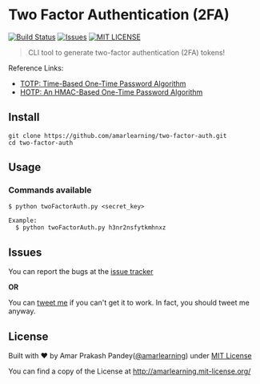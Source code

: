 # Two Factor Authentication (2FA)

[![Build Status](https://travis-ci.com/amarlearning/two-factor-auth.svg?token=FhxpAG7TK2kc9cTmNv5p&branch=master)](https://travis-ci.com/amarlearning/two-factor-auth)
[![Issues](https://camo.githubusercontent.com/926d8ca67df15de5bd1abac234c0603d94f66c00/68747470733a2f2f696d672e736869656c64732e696f2f62616467652f636f6e747269627574696f6e732d77656c636f6d652d627269676874677265656e2e7376673f7374796c653d666c6174)](https://github.com/amarlearning/two-factor-auth/issues)
[![MIT LICENSE](https://img.shields.io/pypi/l/pyzipcode-cli.svg)](http://amarlearning.mit-license.org/)

> CLI tool to generate two-factor authentication (2FA) tokens!

Reference Links:
- [TOTP: Time-Based One-Time Password Algorithm](https://tools.ietf.org/pdf/rfc6238.pdf)
- [HOTP: An HMAC-Based One-Time Password Algorithm](https://tools.ietf.org/pdf/rfc4226.pdf)


## Install
```
git clone https://github.com/amarlearning/two-factor-auth.git
cd two-factor-auth
```
## Usage

### Commands available
```
$ python twoFactorAuth.py <secret_key>

Example:
  $ python twoFactorAuth.py h3nr2nsfytkmhnxz

```

## Issues

You can report the bugs at the [issue tracker](https://github.com/amarlearning/two-factor-auth/issues)

**OR**

You can [tweet me](https://twitter.com/iamarpandey) if you can't get it to work. In fact, you should tweet me anyway.


## License

Built with ♥ by Amar Prakash Pandey([@amarlearning](http://github.com/amarlearning)) under [MIT License](http://amarlearning.mit-license.org/) 

You can find a copy of the License at http://amarlearning.mit-license.org/
